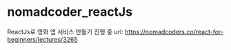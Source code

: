 # nomadcoder_reactJs

ReactJs로 영화 앱 서비스 만들기
진행 중 url: https://nomadcoders.co/react-for-beginners/lectures/3265 
